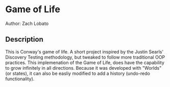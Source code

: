 # Game of Life
Author: Zach Lobato

## Description
This is Conway's game of life. A short project inspired by the Justin Searls' Discovery Testing methodology, but tweaked to follow more traditional OOP practices. This implemenation of the Game of Life, does have the capability to grow infinitely in all directions. Because it was developed with "Worlds" (or states), it can also be easliy modified to add a history (undo-redo functionality).


